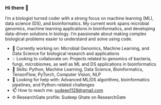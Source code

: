 ### Hi there 👋
I’m a biologist turned coder with a strong focus on machine learning (ML), data science (DS), and bioinformatics. My current work spans microbial genomics, machine learning applications in bioinformatics, and developing data-driven solutions in biology. 
I’m passionate about making complex biological problems easier to understand and solve using code.

- 🔬 Currently working on: Microbial Genomics, Machine Learning, and Data Science for biological research and applications
- 💡 Looking to collaborate on: Projects related to genomics of bacteria, fungi, microbiomes, as well as ML and DS applications in bioinformatics
- 🧠 Skills: Python, Machine Learning, Data Science, Bioinformatics, TensorFlow, PyTorch, Computer Vision, NLP
- 🤔 Looking for help with: Advanced ML/DS algorithms, bioinformatics pipelines, and Python-related challenges
- 📫 How to reach me: sudeep1129@gmail.com
- 🌐 ResearchGate profile: Sudeep Ghate on ResearchGate

